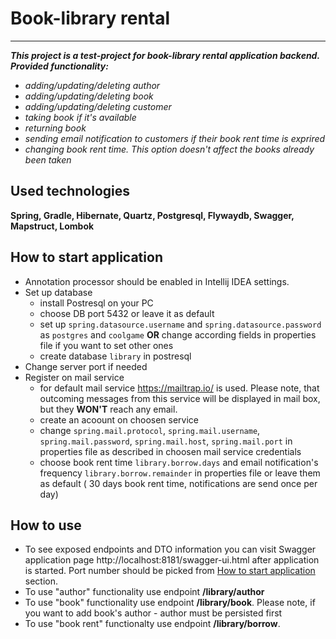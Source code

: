 # Book-library rental
____
*__This project is a test-project for book-library rental application backend. Provided functionality:__*
- *adding/updating/deleting author*
- *adding/updating/deleting book* 
- *adding/updating/deleting customer*
- *taking book if it's available*
- *returning book*
- *sending email notification to customers if their book rent time is exprired*
- *changing book rent time. This option doesn't affect the books already been taken*
## Used technologies
**Spring, Gradle, Hibernate, Quartz, Postgresql, Flywaydb, Swagger, Mapstruct, Lombok**
## How to start application
- Annotation processor should be enabled in Intellij IDEA settings.
- Set up database
    - install Postresql on your PC
    - choose DB port 5432 or leave it as default
    - set up `spring.datasource.username` and `spring.datasource.password` as `postgres` and `coolgame` **OR** change according fields in properties file if you want to set other ones
    - create database `library` in postresql
- Change server port if needed
- Register on mail service
    - for default mail service https://mailtrap.io/ is used. Please note, that outcoming messages from this service will be displayed in mail box, but they **WON'T** reach any email.
    - create an acoount on choosen service
    - change `spring.mail.protocol`, `spring.mail.username`, `spring.mail.password`, `spring.mail.host`, `spring.mail.port` in properties file as described in choosen mail service credentials
    - choose book rent time `library.borrow.days` and email notification's frequency `library.borrow.remainder` in properties file or leave them as default ( 30 days book rent time, notifications are send once per day) 
    
## How to use
- To see exposed endpoints and DTO information you can visit Swagger application page http://localhost:8181/swagger-ui.html after application is started. Port number should be picked from [How to start application](https://github.com/Hydropumpon/readme-test/blob/master/README.md#how-to-start-application) section.
- To use "author" functionality use endpoint **/library/author**
- To use "book" functionality use endpoint **/library/book**. Please note, if you want to add book's author - author must be persisted first
- To use "book rent" functionalty use endpoint **/library/borrow**.
